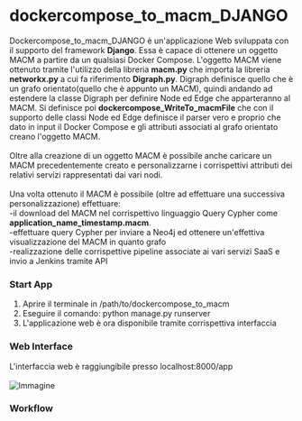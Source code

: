 # dockercompose_to_macm_DJANGO <br>
Dockercompose_to_macm_DJANGO è un'applicazione Web sviluppata con il supporto del framework <b>Django</b>. Essa è capace di ottenere un oggetto MACM a partire da un qualsiasi Docker Compose. L'oggetto MACM viene ottenuto tramite l'utilizzo della libreria <b>macm.py</b> che importa la libreria <b>networkx.py</b> a cui fa riferimento <b>Digraph.py</b>. Digraph definisce quello che è un grafo orientato(quello che è appunto un MACM), quindi andando ad estendere la classe Digraph per definire Node ed Edge che apparteranno al MACM. Si definisce poi <b>dockercompose_WriteTo_macmFile</b> che con il supporto delle classi Node ed Edge definisce il parser vero e proprio che dato in input il Docker Compose e gli attributi associati al grafo orientato creano l'oggetto MACM.<br><br>
Oltre alla creazione di un oggetto MACM è possibile anche caricare un MACM precedentemente creato e personalizzarne i corrispettivi attributi dei relativi servizi rappresentati dai vari nodi.<br><br>
Una volta ottenuto il MACM è possibile (oltre ad effettuare una successiva personalizzazione) effettuare: <br>
    -il download del MACM nel corrispettivo linguaggio Query Cypher come <b>application_name_timestamp.macm</b>. <br>
    -effettuare query Cypher per inviare a Neo4j ed ottenere un'effettiva visualizzazione del MACM in quanto grafo <br>
    -realizzazione delle corrispettive pipeline associate ai vari servizi SaaS e invio a Jenkins tramite API

### Start App
1. Aprire il terminale in /path/to/dockercompose_to_macm
2. Eseguire il comando: python manage.py runserver
3. L'applicazione web è ora disponibile tramite corrispettiva interfaccia

### Web Interface
L'interfaccia web è raggiungibile presso localhost:8000/app <br>
<br>
![Immagine](https://user-images.githubusercontent.com/90553744/146794715-06e04540-7193-476b-b976-f4a0f9de4629.png)
<br>

### Workflow

